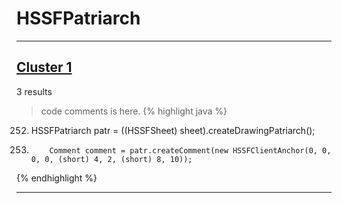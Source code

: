 # HSSFPatriarch

***

## [Cluster 1](./1)
3 results
> code comments is here.
{% highlight java %}
252. HSSFPatriarch patr = ((HSSFSheet) sheet).createDrawingPatriarch();
266.         Comment comment = patr.createComment(new HSSFClientAnchor(0, 0, 0, 0, (short) 4, 2, (short) 8, 10));
{% endhighlight %}

***

